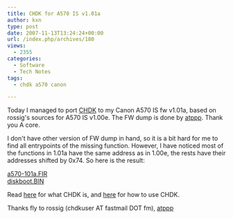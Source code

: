 ```yaml
---
title: CHDK for A570 IS v1.01a
author: kxn
type: post
date: 2007-11-13T13:24:24+00:00
url: /index.php/archives/180
views:
  - 2355
categories:
  - Software
  - Tech Notes
tags:
  - chdk a570 canon

---
```

Today I managed to port [CHDK][1] to my Canon A570 IS fw v1.01a, based on rossig's sources for A570 IS v1.00e. The FW dump is done by [atppp][2]. Thank you A core.

I don't have other version of FW dump in hand, so it is a bit hard for me to find all entrypoints of the missing function. However, I have noticed most of the functions in 1.01a have the same address as in 1.00e, the rests have their addresses shifted by 0x74. So here is the result:

[a570-101a.FIR][3]  
[diskboot.BIN][4]

Read [here][5] for what CHDK is, and [here][6] for how to use CHDK.

Thanks fly to rossig (chdkuser AT fastmail DOT fm), [atppp][7]

 [1]: http://chdk.wikia.com/wiki/CHDK
 [2]: http://blog.wuxinan.net/archives/174
 [3]: http://blog.kangkang.org/wordpress/wp-content/uploads/2007/11/a570-101a.FIR "a570-101a.FIR"
 [4]: http://blog.kangkang.org/wordpress/wp-content/uploads/2007/11/diskboot.BIN "diskboot.BIN"
 [5]: http://chdk.wikia.com/wiki/CHDK_in_Brief
 [6]: http://chdk.wikia.com/wiki/Chinese/CHDK_firmware_usage
 [7]: http://blog.wuxinan.net